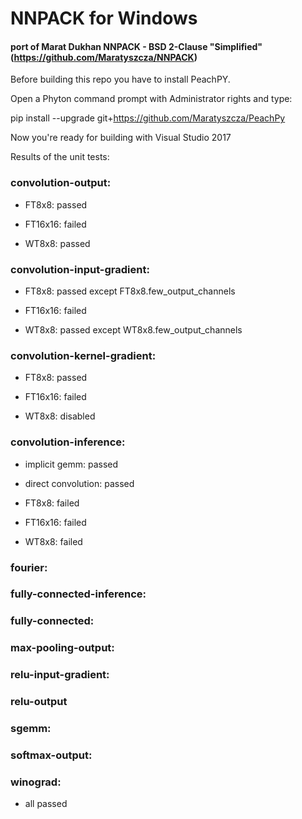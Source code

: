 # NNPACK for Windows 
#### port of Marat Dukhan NNPACK - BSD 2-Clause "Simplified" (https://github.com/Maratyszcza/NNPACK)


Before building this repo you have to install PeachPY.

Open a Phyton command prompt with Administrator rights and type:
  
  pip install --upgrade git+https://github.com/Maratyszcza/PeachPy

Now you're ready for building with Visual Studio 2017


Results of the unit tests:

### convolution-output:

  * FT8x8:    passed

  * FT16x16:  failed

  * WT8x8:    passed


### convolution-input-gradient:

  * FT8x8:    passed except FT8x8.few_output_channels

  * FT16x16:  failed

  * WT8x8:    passed except WT8x8.few_output_channels


### convolution-kernel-gradient:

  * FT8x8:    passed

  * FT16x16:  failed

  * WT8x8:    disabled


### convolution-inference:

  * implicit gemm:  passed
  
  * direct convolution: passed
  
  * FT8x8:          failed
  
  * FT16x16:        failed
  
  * WT8x8:          failed
  

### fourier:
### fully-connected-inference:
### fully-connected:
### max-pooling-output:
### relu-input-gradient:
### relu-output
### sgemm:
### softmax-output:
### winograd:

  * all passed
